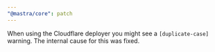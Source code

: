 ```yaml
---
"@mastra/core": patch
---
```


When using the Cloudflare deployer you might see a `[duplicate-case]` warning. The internal cause for this was fixed.

